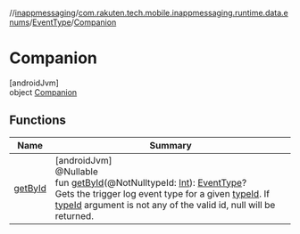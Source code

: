 //[inappmessaging](../../../../index.md)/[com.rakuten.tech.mobile.inappmessaging.runtime.data.enums](../../index.md)/[EventType](../index.md)/[Companion](index.md)

# Companion

[androidJvm]\
object [Companion](index.md)

## Functions

| Name | Summary |
|---|---|
| [getById](get-by-id.md) | [androidJvm]<br>@Nullable<br>fun [getById](get-by-id.md)(@NotNulltypeId: [Int](https://kotlinlang.org/api/latest/jvm/stdlib/kotlin/-int/index.html)): [EventType](../index.md)?<br>Gets the trigger log event type for a given [typeId](get-by-id.md). If [typeId](get-by-id.md) argument is not any of the valid id, null will be returned. |
